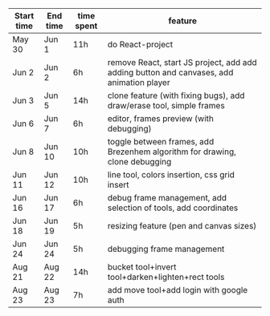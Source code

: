 | Start   time | End time | time spent | feature                                                                                       |
|--------------|----------|------------|-----------------------------------------------------------------------------------------------|
| May 30       | Jun 1    | 11h        | do React-project                                                                              |
| Jun 2        | Jun 2    | 6h         | remove React,   start JS project, add  add adding   button and canvases, add animation player |
| Jun 3        | Jun 5    | 14h        | clone feature   (with fixing bugs), add draw/erase tool, simple frames                        |
| Jun 6        | Jun 7    | 6h         | editor, frames   preview (with debugging)                                                     |
| Jun 8        | Jun 10   | 10h        | toggle between   frames, add Brezenhem algorithm for drawing, clone debugging                 |
| Jun 11       | Jun 12   | 10h        | line   tool, colors insertion, css grid insert                                                |
| Jun 16       | Jun 17   | 6h         | debug frame   management, add selection of tools, add coordinates                             |
| Jun 18       | Jun 19   | 5h         | resizing feature   (pen and canvas sizes)                                                     |
| Jun 24       | Jun 24   | 5h         | debugging frame  management                                                                   |
| Aug 21       | Aug 22   | 14h        | bucket tool+invert tool+darken+lighten+rect  tools                                            |
| Aug 23       | Aug 23   | 7h         | add move tool+add login with google auth                                                      |
